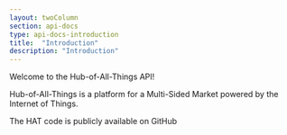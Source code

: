 ```yaml
---
layout: twoColumn
section: api-docs
type: api-docs-introduction
title:  "Introduction"
description: "Introduction"
---
```


  Welcome to the Hub-of-All-Things API!
  
  Hub-of-All-Things is a platform for a Multi-Sided Market powered by the Internet of Things.
  
  The HAT code is publicly available on GitHub


